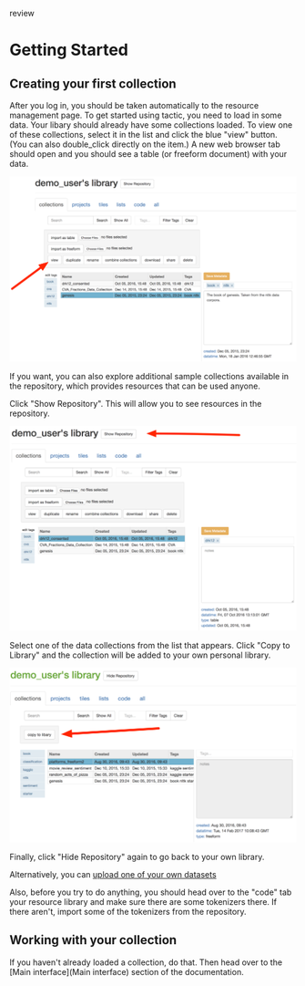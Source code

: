 review
# Getting Started

## Creating your first collection

After you log in, you should be taken automatically to the resource management page. To get started using tactic, 
you need to load in some data. Your libary should already have some collections loaded. To view one of these 
collections, select it in the list and click the blue "view" button. (You can also double_click directly on the item.) 
A new web browser tab should open and you should see a table (or freeform document) with your data.

![](images/load_coll.png)

If you want, you can also explore additional sample collections available in the repository, 
which provides resources that can be used anyone. 

Click "Show Repository". This will allow you to see resources in the repository.

![blank_user](images/demo_user_start.png)

Select one of the data collections from the list that appears. 
Click "Copy to Library" and the collection will be added to your own personal library.

![repo_start](images/repository_start.png)

Finally, click "Hide Repository" again to go back to your own library.

Alternatively, you can [upload one of your own datasets](Uploading-Data)

Also, before you try to do anything, you should head over to the "code" tab your resource library and make sure there
are some tokenizers there. If there aren't, import some of the tokenizers from the repository.

## Working with your collection

If you haven't already loaded a collection, do that. Then head over to the [Main interface](Main interface) 
section of the documentation.